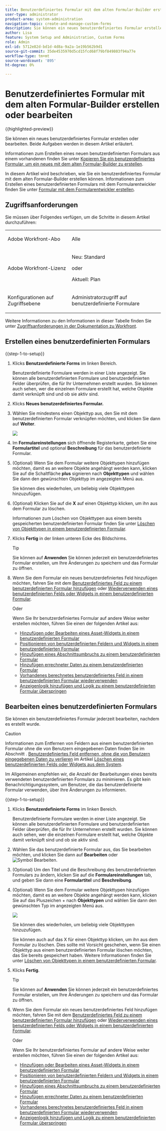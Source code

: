 ```yaml
---
title: Benutzerdefiniertes Formular mit dem alten Formular-Builder erstellen oder bearbeiten
user-type: administrator
product-area: system-administration
navigation-topic: create-and-manage-custom-forms
description: Sie können ein neues benutzerdefiniertes Formular erstellen oder bearbeiten.
author: Lisa
feature: System Setup and Administration, Custom Forms
role: Admin
exl-id: 5712e82d-bd1d-4d8a-9a2a-1e19b562b9d1
source-git-commit: 35de4535970d5cd15fcd68f79bf849803f94a77e
workflow-type: tm+mt
source-wordcount: '895'
ht-degree: 0%

---
```


# Benutzerdefiniertes Formular mit dem alten Formular-Builder erstellen oder bearbeiten

<!--Audited: 01/2024-->

{{highlighted-preview}}

Sie können ein neues benutzerdefiniertes Formular erstellen oder bearbeiten. Beide Aufgaben werden in diesem Artikel erläutert.

Informationen zum Erstellen eines neuen benutzerdefinierten Formulars aus einem vorhandenen finden Sie unter [Kopieren Sie ein benutzerdefiniertes Formular, um ein neues mit dem alten Formular-Builder zu erstellen](../../../administration-and-setup/customize-workfront/create-manage-custom-forms/copy-custom-form-to-create-a-new-one.md).

In diesem Artikel wird beschrieben, wie Sie ein benutzerdefiniertes Formular mit dem alten Formular-Builder erstellen können. Informationen zum Erstellen eines benutzerdefinierten Formulars mit dem Formularentwickler finden Sie unter [Formular mit dem Formularentwickler erstellen](/help/quicksilver/administration-and-setup/customize-workfront/create-manage-custom-forms/form-designer/design-a-form/design-a-form.md).

## Zugriffsanforderungen

Sie müssen über Folgendes verfügen, um die Schritte in diesem Artikel durchzuführen:

<table style="table-layout:auto"> 
 <col> 
 <col> 
 <tbody> 
  <tr data-mc-conditions=""> 
   <td role="rowheader"> <p>Adobe Workfront-Abo</p> </td> 
   <td>Alle</td> 
  </tr> 
  <tr> 
   <td role="rowheader">Adobe Workfront-Lizenz</td> 
   <td><p>Neu: Standard</p>
   <p>oder</p>
   <p>Aktuell: Plan</p></td> 
  </tr> 
  <tr data-mc-conditions=""> 
   <td role="rowheader">Konfigurationen auf Zugriffsebene</td> 
   <td> <p>Administratorzugriff auf benutzerdefinierte Formulare</p> </td> 
  </tr>  
 </tbody> 
</table>

Weitere Informationen zu den Informationen in dieser Tabelle finden Sie unter [Zugriffsanforderungen in der Dokumentation zu Workfront](/help/quicksilver/administration-and-setup/add-users/access-levels-and-object-permissions/access-level-requirements-in-documentation.md).

## Erstellen eines benutzerdefinierten Formulars

{{step-1-to-setup}}

1. Klicks **Benutzerdefinierte Forms** im linken Bereich.

   Benutzerdefinierte Formulare werden in einer Liste angezeigt. Sie können alle benutzerdefinierten Formulare und benutzerdefinierten Felder überprüfen, die für Ihr Unternehmen erstellt wurden. Sie können auch sehen, wer die einzelnen Formulare erstellt hat, welche Objekte damit verknüpft sind und ob sie aktiv sind.

1. Klicks **Neues benutzerdefiniertes Formular.**
1. Wählen Sie mindestens einen Objekttyp aus, den Sie mit dem benutzerdefinierten Formular verknüpfen möchten, und klicken Sie dann auf **Weiter**.

   ![](assets/choose-object-type.jpg)

1. Im **Formulareinstellungen** sich öffnende Registerkarte, geben Sie eine **Formulartitel** und optional **Beschreibung** für das benutzerdefinierte Formular.

1. (Optional) Wenn Sie dem Formular weitere Objekttypen hinzufügen möchten, damit es an weitere Objekte angehängt werden kann, klicken Sie auf die Schaltfläche **plus** signieren nach **Objekttypen** und wählen Sie dann den gewünschten Objekttyp im angezeigten Menü aus.

   Sie können dies wiederholen, um beliebig viele Objekttypen hinzuzufügen.

1. (Optional) Klicken Sie auf die **X** auf einen Objekttyp klicken, um ihn aus dem Formular zu löschen.

   Informationen zum Löschen von Objekttypen aus einem bereits gespeicherten benutzerdefinierten Formular finden Sie unter [Löschen von Objekttypen in einem benutzerdefinierten Formular](../../../administration-and-setup/customize-workfront/create-manage-custom-forms/delete-object-type-on-a-custom-form.md).

1. Klicks **Fertig** in der linken unteren Ecke des Bildschirms.

   >[!TIP]
   >
   >Sie können auf **Anwenden** Sie können jederzeit ein benutzerdefiniertes Formular erstellen, um Ihre Änderungen zu speichern und das Formular zu öffnen.

1. Wenn Sie dem Formular ein neues benutzerdefiniertes Feld hinzufügen möchten, fahren Sie mit dem [Benutzerdefiniertes Feld zu einem benutzerdefinierten Formular hinzufügen](../../../administration-and-setup/customize-workfront/create-manage-custom-forms/add-a-custom-field-to-a-custom-form.md) oder [Wiederverwenden eines benutzerdefinierten Felds oder Widgets in einem benutzerdefinierten Formular](../../../administration-and-setup/customize-workfront/create-manage-custom-forms/reuse-an-existing-field.md).

   Oder

   Wenn Sie Ihr benutzerdefiniertes Formular auf andere Weise weiter erstellen möchten, führen Sie einen der folgenden Artikel aus:

   * [Hinzufügen oder Bearbeiten eines Asset-Widgets in einem benutzerdefinierten Formular](../../../administration-and-setup/customize-workfront/create-manage-custom-forms/add-widget-or-edit-its-properties-in-a-custom-form.md)
   * [Positionieren von benutzerdefinierten Feldern und Widgets in einem benutzerdefinierten Formular](../../../administration-and-setup/customize-workfront/create-manage-custom-forms/position-fields-in-a-custom-form.md)
   * [Hinzufügen eines Abschnittsumbruchs zu einem benutzerdefinierten Formular](../../../administration-and-setup/customize-workfront/create-manage-custom-forms/add-a-section-break-to-a-custom-form.md)
   * [Hinzufügen errechneter Daten zu einem benutzerdefinierten Formular](../../../administration-and-setup/customize-workfront/create-manage-custom-forms/add-calculated-data-to-custom-form.md)
   * [Vorhandenes berechnetes benutzerdefiniertes Feld in einem benutzerdefinierten Formular wiederverwenden](../../../administration-and-setup/customize-workfront/create-manage-custom-forms/use-existing-calc-field-new-custom-form.md)
   * [Anzeigenlogik hinzufügen und Logik zu einem benutzerdefinierten Formular überspringen](../../../administration-and-setup/customize-workfront/create-manage-custom-forms/display-or-skip-logic-custom-form.md)

## Bearbeiten eines benutzerdefinierten Formulars

Sie können ein benutzerdefiniertes Formular jederzeit bearbeiten, nachdem es erstellt wurde.

>[!CAUTION]
>
>Informationen zum Entfernen von Feldern aus einem benutzerdefinierten Formular ohne die von Benutzern eingegebenen Daten finden Sie im Abschnitt . [Benutzerdefiniertes Feld entfernen, ohne die von Benutzern eingegebenen Daten zu verlieren](../../../administration-and-setup/customize-workfront/create-manage-custom-forms/delete-a-custom-field.md#remove) im Artikel [Löschen eines benutzerdefinierten Felds oder Widgets aus dem System](../../../administration-and-setup/customize-workfront/create-manage-custom-forms/delete-a-custom-field.md).
>
>Im Allgemeinen empfehlen wir, die Anzahl der Bearbeitungen eines bereits verwendeten benutzerdefinierten Formulars zu minimieren. Es gibt kein Benachrichtigungssystem, um Benutzer, die das benutzerdefinierte Formular verwenden, über Ihre Änderungen zu informieren.

{{step-1-to-setup}}

1. Klicks **Benutzerdefinierte Forms** im linken Bereich.

   Benutzerdefinierte Formulare werden in einer Liste angezeigt. Sie können alle benutzerdefinierten Formulare und benutzerdefinierten Felder überprüfen, die für Ihr Unternehmen erstellt wurden. Sie können auch sehen, wer die einzelnen Formulare erstellt hat, welche Objekte damit verknüpft sind und ob sie aktiv sind.

1. Wählen Sie das benutzerdefinierte Formular aus, das Sie bearbeiten möchten, und klicken Sie dann auf **Bearbeiten** <span class="preview">oder ![Symbol Bearbeiten](assets/edit-icon.png).</span>
1. (Optional) Um den Titel und die Beschreibung des benutzerdefinierten Formulars zu ändern, klicken Sie auf die **Formulareinstellungen** tab, und geben Sie dann eine **Formulartitel** und **Beschreibung**.

1. (Optional) Wenn Sie dem Formular weitere Objekttypen hinzufügen möchten, damit es an weitere Objekte angehängt werden kann, klicken Sie auf das Pluszeichen + nach **Objekttypen** und wählen Sie dann den gewünschten Typ im angezeigten Menü aus.

   ![](assets/add-object-type-existing-form.png)

   Sie können dies wiederholen, um beliebig viele Objekttypen hinzuzufügen.

   Sie können auch auf das X für einen Objekttyp klicken, um ihn aus dem Formular zu löschen. Dies sollte mit Vorsicht geschehen, wenn Sie einen Objekttyp aus einem benutzerdefinierten Formular löschen möchten, das Sie bereits gespeichert haben. Weitere Informationen finden Sie unter [Löschen von Objekttypen in einem benutzerdefinierten Formular](../../../administration-and-setup/customize-workfront/create-manage-custom-forms/delete-object-type-on-a-custom-form.md).

1. Klicks **Fertig**.

   >[!TIP]
   >
   >Sie können auf **Anwenden** Sie können jederzeit ein benutzerdefiniertes Formular erstellen, um Ihre Änderungen zu speichern und das Formular zu öffnen.

1. Wenn Sie dem Formular ein neues benutzerdefiniertes Feld hinzufügen möchten, fahren Sie mit dem [Benutzerdefiniertes Feld zu einem benutzerdefinierten Formular hinzufügen](../../../administration-and-setup/customize-workfront/create-manage-custom-forms/add-a-custom-field-to-a-custom-form.md) oder [Wiederverwenden eines benutzerdefinierten Felds oder Widgets in einem benutzerdefinierten Formular](../../../administration-and-setup/customize-workfront/create-manage-custom-forms/reuse-an-existing-field.md).

   Oder

   Wenn Sie Ihr benutzerdefiniertes Formular auf andere Weise weiter erstellen möchten, führen Sie einen der folgenden Artikel aus:

   * [Hinzufügen oder Bearbeiten eines Asset-Widgets in einem benutzerdefinierten Formular](../../../administration-and-setup/customize-workfront/create-manage-custom-forms/add-widget-or-edit-its-properties-in-a-custom-form.md)
   * [Positionieren von benutzerdefinierten Feldern und Widgets in einem benutzerdefinierten Formular](../../../administration-and-setup/customize-workfront/create-manage-custom-forms/position-fields-in-a-custom-form.md)
   * [Hinzufügen eines Abschnittsumbruchs zu einem benutzerdefinierten Formular](../../../administration-and-setup/customize-workfront/create-manage-custom-forms/add-a-section-break-to-a-custom-form.md)
   * [Hinzufügen errechneter Daten zu einem benutzerdefinierten Formular](../../../administration-and-setup/customize-workfront/create-manage-custom-forms/add-calculated-data-to-custom-form.md)
   * [Vorhandenes berechnetes benutzerdefiniertes Feld in einem benutzerdefinierten Formular wiederverwenden](../../../administration-and-setup/customize-workfront/create-manage-custom-forms/use-existing-calc-field-new-custom-form.md)
   * [Anzeigenlogik hinzufügen und Logik zu einem benutzerdefinierten Formular überspringen](../../../administration-and-setup/customize-workfront/create-manage-custom-forms/display-or-skip-logic-custom-form.md)
